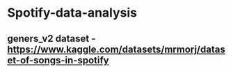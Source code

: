 # Spotify-data-analysis

## geners_v2 dataset -  https://www.kaggle.com/datasets/mrmorj/dataset-of-songs-in-spotify

